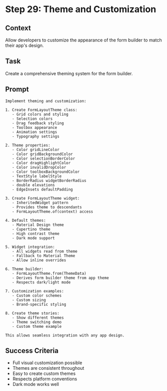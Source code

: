 # Step 29: Theme and Customization

## Context
Allow developers to customize the appearance of the form builder to match their app's design.

## Task
Create a comprehensive theming system for the form builder.

## Prompt
```text
Implement theming and customization:

1. Create FormLayoutTheme class:
   - Grid colors and styling
   - Selection colors
   - Drag feedback styling
   - Toolbox appearance
   - Animation settings
   - Typography settings

2. Theme properties:
   - Color gridLineColor
   - Color gridBackgroundColor
   - Color selectionBorderColor
   - Color dragHighlightColor
   - Color invalidDropColor
   - Color toolboxBackgroundColor
   - TextStyle labelStyle
   - BorderRadius widgetBorderRadius
   - double elevations
   - EdgeInsets defaultPadding

3. Create FormLayoutTheme widget:
   - InheritedWidget pattern
   - Provides theme to descendants
   - FormLayoutTheme.of(context) access

4. Default themes:
   - Material Design theme
   - Cupertino theme
   - High contrast theme
   - Dark mode support

5. Widget integration:
   - All widgets read from theme
   - Fallback to Material Theme
   - Allow inline overrides

6. Theme builder:
   - FormLayoutTheme.from(ThemeData)
   - Derives form builder theme from app theme
   - Respects dark/light mode

7. Customization examples:
   - Custom color schemes
   - Custom sizing
   - Brand-specific styling

8. Create theme stories:
   - Show different themes
   - Theme switching demo
   - Custom theme example

This allows seamless integration with any app design.
```

## Success Criteria
- Full visual customization possible
- Themes are consistent throughout
- Easy to create custom themes
- Respects platform conventions
- Dark mode works well